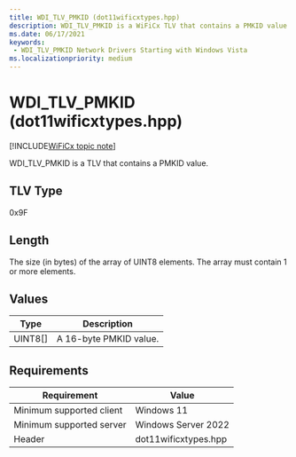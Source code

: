 ```yaml
---
title: WDI_TLV_PMKID (dot11wificxtypes.hpp)
description: WDI_TLV_PMKID is a WiFiCx TLV that contains a PMKID value.
ms.date: 06/17/2021
keywords:
 - WDI_TLV_PMKID Network Drivers Starting with Windows Vista
ms.localizationpriority: medium
---
```


# WDI\_TLV\_PMKID (dot11wificxtypes.hpp)

[!INCLUDE[WiFiCx topic note](../includes/wificx-version-warning.md)]


WDI\_TLV\_PMKID is a TLV that contains a PMKID value.

## TLV Type


0x9F

## Length


The size (in bytes) of the array of UINT8 elements. The array must contain 1 or more elements.

## Values


| Type      | Description            |
|-----------|------------------------|
| UINT8\[\] | A 16-byte PMKID value. |

 

## Requirements

|Requirement|Value|
|--- |--- |
|Minimum supported client|Windows 11|
|Minimum supported server|Windows Server 2022|
|Header|dot11wificxtypes.hpp|

 

 




